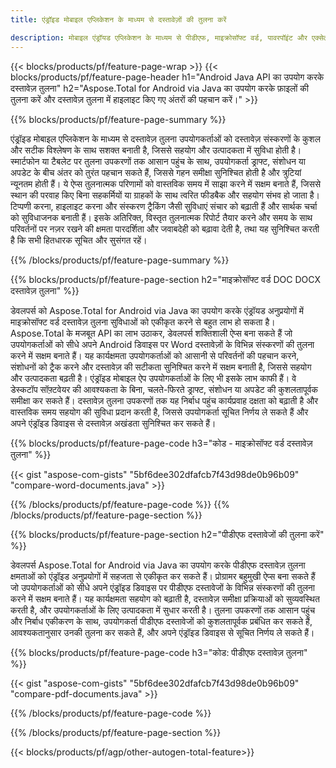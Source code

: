 ```yaml
---
title: एंड्रॉइड मोबाइल एप्लिकेशन के माध्यम से दस्तावेज़ों की तुलना करें

description: मोबाइल एंड्रॉयड एप्लिकेशन के माध्यम से पीडीएफ, माइक्रोसॉफ्ट वर्ड, पावरपॉइंट और एक्सेल फाइलों की तुलना करें। हाइलाइट किए गए तुलना परिणाम प्राप्त करें.
---
```


{{< blocks/products/pf/feature-page-wrap >}}
{{< blocks/products/pf/feature-page-header h1="Android Java API का उपयोग करके दस्तावेज़ तुलना" h2="Aspose.Total for Android via Java का उपयोग करके फ़ाइलों की तुलना करें और दस्तावेज़ तुलना में हाइलाइट किए गए अंतरों की पहचान करें।" >}}

{{% blocks/products/pf/feature-page-summary %}}

एंड्रॉइड मोबाइल एप्लिकेशन के माध्यम से दस्तावेज़ तुलना उपयोगकर्ताओं को दस्तावेज़ संस्करणों के कुशल और सटीक विश्लेषण के साथ सशक्त बनाती है, जिससे सहयोग और उत्पादकता में सुविधा होती है। स्मार्टफोन या टैबलेट पर तुलना उपकरणों तक आसान पहुंच के साथ, उपयोगकर्ता ड्राफ्ट, संशोधन या अपडेट के बीच अंतर को तुरंत पहचान सकते हैं, जिससे गहन समीक्षा सुनिश्चित होती है और त्रुटियां न्यूनतम होती हैं। ये ऐप्स तुलनात्मक परिणामों को वास्तविक समय में साझा करने में सक्षम बनाते हैं, जिससे स्थान की परवाह किए बिना सहकर्मियों या ग्राहकों के साथ त्वरित फीडबैक और सहयोग संभव हो जाता है। टिप्पणी करना, हाइलाइट करना और संस्करण ट्रैकिंग जैसी सुविधाएं संचार को बढ़ाती हैं और सार्थक चर्चा को सुविधाजनक बनाती हैं। इसके अतिरिक्त, विस्तृत तुलनात्मक रिपोर्ट तैयार करने और समय के साथ परिवर्तनों पर नज़र रखने की क्षमता पारदर्शिता और जवाबदेही को बढ़ावा देती है, तथा यह सुनिश्चित करती है कि सभी हितधारक सूचित और सुसंगत रहें। 

{{% /blocks/products/pf/feature-page-summary  %}}

{{% blocks/products/pf/feature-page-section  h2="माइक्रोसॉफ्ट वर्ड DOC DOCX दस्तावेज़ तुलना" %}}

डेवलपर्स को Aspose.Total for Android via Java का उपयोग करके एंड्रॉयड अनुप्रयोगों में माइक्रोसॉफ्ट वर्ड दस्तावेज़ तुलना सुविधाओं को एकीकृत करने से बहुत लाभ हो सकता है। Aspose.Total के मजबूत API का लाभ उठाकर, डेवलपर्स शक्तिशाली ऐप्स बना सकते हैं जो उपयोगकर्ताओं को सीधे अपने Android डिवाइस पर Word दस्तावेज़ों के विभिन्न संस्करणों की तुलना करने में सक्षम बनाते हैं। यह कार्यक्षमता उपयोगकर्ताओं को आसानी से परिवर्तनों की पहचान करने, संशोधनों को ट्रैक करने और दस्तावेज़ की सटीकता सुनिश्चित करने में सक्षम बनाती है, जिससे सहयोग और उत्पादकता बढ़ती है। एंड्रॉइड मोबाइल ऐप उपयोगकर्ताओं के लिए भी इसके लाभ काफी हैं। वे डेस्कटॉप सॉफ़्टवेयर की आवश्यकता के बिना, चलते-फिरते ड्राफ्ट, संशोधन या अपडेट की कुशलतापूर्वक समीक्षा कर सकते हैं। दस्तावेज़ तुलना उपकरणों तक यह निर्बाध पहुंच कार्यप्रवाह दक्षता को बढ़ाती है और वास्तविक समय सहयोग की सुविधा प्रदान करती है, जिससे उपयोगकर्ता सूचित निर्णय ले सकते हैं और अपने एंड्रॉइड डिवाइस से दस्तावेज़ अखंडता सुनिश्चित कर सकते हैं।

{{% blocks/products/pf/feature-page-code h3="कोड - माइक्रोसॉफ्ट वर्ड दस्तावेज़ तुलना" %}}

{{< gist "aspose-com-gists" "5bf6dee302dfafcb7f43d98de0b96b09" "compare-word-documents.java" >}}

{{% /blocks/products/pf/feature-page-code  %}}
{{% /blocks/products/pf/feature-page-section %}}

{{% blocks/products/pf/feature-page-section  h2="पीडीएफ दस्तावेजों की तुलना करें" %}}

डेवलपर्स Aspose.Total for Android via Java का उपयोग करके पीडीएफ दस्तावेज़ तुलना क्षमताओं को एंड्रॉइड अनुप्रयोगों में सहजता से एकीकृत कर सकते हैं। प्रोग्रामर बहुमुखी ऐप्स बना सकते हैं जो उपयोगकर्ताओं को सीधे अपने एंड्रॉइड डिवाइस पर पीडीएफ दस्तावेजों के विभिन्न संस्करणों की तुलना करने में सक्षम बनाते हैं। यह कार्यक्षमता सहयोग को बढ़ाती है, दस्तावेज़ समीक्षा प्रक्रियाओं को सुव्यवस्थित करती है, और उपयोगकर्ताओं के लिए उत्पादकता में सुधार करती है। तुलना उपकरणों तक आसान पहुंच और निर्बाध एकीकरण के साथ, उपयोगकर्ता पीडीएफ दस्तावेजों को कुशलतापूर्वक प्रबंधित कर सकते हैं, आवश्यकतानुसार उनकी तुलना कर सकते हैं, और अपने एंड्रॉइड डिवाइस से सूचित निर्णय ले सकते हैं। 

{{% blocks/products/pf/feature-page-code h3="कोड: पीडीएफ दस्तावेज़ तुलना" %}}

{{< gist "aspose-com-gists" "5bf6dee302dfafcb7f43d98de0b96b09" "compare-pdf-documents.java" >}}

{{% /blocks/products/pf/feature-page-code  %}}

{{% /blocks/products/pf/feature-page-section %}}

{{< blocks/products/pf/agp/other-autogen-total-feature>}}